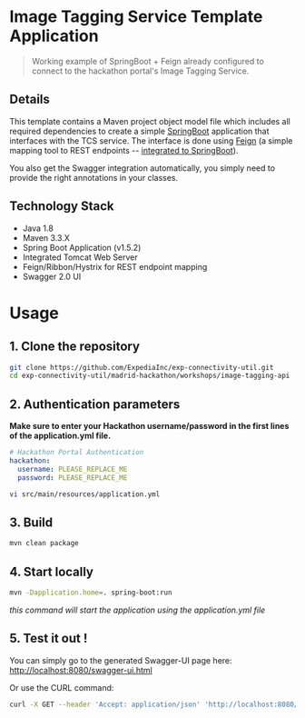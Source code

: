 # Image Tagging Service Template Application

> Working example of SpringBoot + Feign already configured to connect to the hackathon portal's Image Tagging Service.

## Details

This template contains a Maven project object model file which includes all required dependencies to create a simple [SpringBoot](https://projects.spring.io/spring-boot/) application that interfaces with the TCS service. The interface is done using [Feign](https://github.com/OpenFeign/feign) (a simple mapping tool to REST endpoints -- [integrated to SpringBoot](http://projects.spring.io/spring-cloud/spring-cloud.html#spring-cloud-feign)).

You also get the Swagger integration automatically, you simply need to provide the right annotations in your classes.


## Technology Stack

- Java 1.8
- Maven 3.3.X
- Spring Boot Application (v1.5.2)
- Integrated Tomcat Web Server
- Feign/Ribbon/Hystrix for REST endpoint mapping
- Swagger 2.0 UI

# Usage

## 1. Clone the repository

```bash
git clone https://github.com/ExpediaInc/exp-connectivity-util.git
cd exp-connectivity-util/madrid-hackathon/workshops/image-tagging-api
```

## 2. Authentication parameters

**Make sure to enter your Hackathon username/password in the first lines of the application.yml file.**

```yaml
# Hackathon Portal Authentication
hackathon:
  username: PLEASE_REPLACE_ME
  password: PLEASE_REPLACE_ME
```
```bash
vi src/main/resources/application.yml
```

## 3. Build

```bash
mvn clean package
```

## 4. Start locally

```bash
mvn -Dapplication.home=. spring-boot:run
```
_this command will start the application using the application.yml file_

## 5. Test it out !

You can simply go to the generated Swagger-UI page here: [http://localhost:8080/swagger-ui.html](http://localhost:8080/swagger-ui.html)

Or use the CURL command:

```bash
curl -X GET --header 'Accept: application/json' 'http://localhost:8080/service/dosomething'
```
